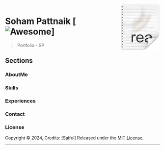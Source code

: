 <img src="images/ricon.png" align="right" />

# Soham Pattnaik [![Awesome](https://cdn.rawgit.com/sindresorhus/awesome/d7305f38d29fed78fa85652e3a63e154dd8e8829/media/badge.svg)]
> Portfolio - SP

## Sections

### AboutMe

### Skills

### Experiences

### Contact

### License

Copyright © 2024, Credits: [Saiful]
Released under the [MIT License](LICENSE).

***

